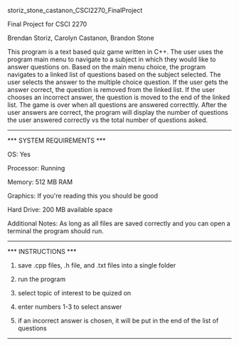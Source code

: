 storiz_stone_castanon_CSCI2270_FinalProject

Final Project for CSCI 2270

Brendan Storiz, Carolyn Castanon, Brandon Stone

This program is a text based quiz game written in C++. The user uses the program main menu to navigate to a subject in which they would like to answer questions on. Based on the main menu choice, the program navigates to a linked list of questions based on the subject selected. The user selects the answer to the multiple choice question. If the user gets the answer correct, the question is removed from the linked list. If the user chooses an incorrect answer, the question is moved to the end of the linked list. The game is over when all questions are answered correcttly. After the user answers are correct, the program will display the number of questions the user answered correctly vs the total number of questions asked.

****************************

*** SYSTEM REQUIREMENTS ***

OS: Yes

Processor: Running

Memory: 512 MB RAM

Graphics: If you're reading this you should be good

Hard Drive: 200 MB available space

Additional Notes: As long as all files are saved correctly and you can open a terminal the program should run.

****************************

*** INSTRUCTIONS ***

1. save .cpp files, .h file, and .txt files into a single folder

2. run the program

3. select topic of interest to be quized on

4. enter numbers 1-3 to select answer

5. if an incorrect answer is chosen, it will be put in the end of the list of questions

********************
